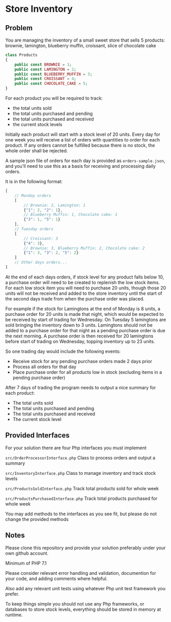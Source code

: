 # Store Inventory

## Problem

You are managing the inventory of a small sweet store that sells 5 products:
brownie, lamington, blueberry muffin, croissant, slice of chocolate cake 

```php
class Products
{
	public const BROWNIE = 1;
	public const LAMINGTON = 2;
	public const BLUEBERRY_MUFFIN = 3;
	public const CROISSANT = 4;
	public const CHOCOLATE_CAKE = 5;
}
```

For each product you will be required to track:
 
  - the total units sold
  - the total units purchased and pending
  - the total units purchased and received
  - the current stock levels 

Initially each product will start with a stock level of 20 units.
Every day for one week you will receive a list of orders with quantities to order for each product.
If any orders cannot be fulfilled because there is no stock, the whole order shall be rejected.

A sample json file of orders for each day is provided as `orders-sample.json`, 
and you'll need to use this as a basis for receiving and processing daily orders. 

It is in the following format:

```javascript
[
	// Monday orders
	[ 
		// Brownie: 2, Lamington: 1
		{"1": 2, "2": 1},
		// Blueberry Muffin: 1, Chocolate cake: 1
		{"3": 1, "5": 1}
	],
	// Tuesday orders
	[ 
		// Croissant: 3
		{"4": 3},
		// Brownie: 3, Blueberry Muffin: 2, Chocolate cake: 2
		{"1": 3, "3": 2, "5": 2}
	]
	// Other days orders...
]
```

At the end of each days orders, if stock level for any product falls below 10, a purchase order will need to be created to replenish the low stock items.
For each low stock item you will need to purchase 20 units, though those 20 units will not be received and added to the store inventory until the start of the second days trade from when the purchase order was placed.

For example if the stock for Lamingtons at the end of Monday is 8 units, a purchase order for 20 units is made that night, which would be expected to be received by start of trading for Wednesday.
On Tuesday 5 lamingtons are sold bringing the inventory down to 3 units. Lamingtons should not be added to a purchase order for that night as a pending purchase order is due the next morning.
A purchase order is then received for 20 lamingtons before start of trading on Wednesday, topping inventory up to 23 units.

So one trading day would include the following events:

 - Receive stock for any pending purchase orders made 2 days prior
 - Process all orders for that day
 - Place purchase order for all products low in stock (excluding items in a pending purchase order)

After 7 days of trading the program needs to output a nice summary for each product:

 - The total units sold
 - The total units purchased and pending
 - The total units purchased and received
 - The current stock level
  
## Provided Interfaces

For your solution there are four Php interfaces you must implement
 
`src/OrderProcessorInterface.php` Class to process orders and output a summary

`src/InventoryInterface.php` Class to manage inventory and track stock levels

`src/ProductsSoldInterface.php` Track total products sold for whole week

`src/ProductsPurchasedInterface.php` Track total products purchased for whole week

You may add methods to the interfaces as you see fit, but please do not change the provided methods

## Notes

Please clone this repository and provide your solution preferably under your own github account.

Minimum of PHP 7.1

Please consider relevant error handling and validation, documention for your code, and adding comments where helpful. 

Also add any relevant unit tests using whatever Php unit test framework you prefer.

To keep things simple you should not use any Php frameworks, or databases to store stock levels, everything should be stored in memory at runtime.
